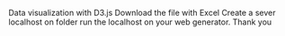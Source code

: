 Data visualization with D3.js
Download the file with Excel
Create a sever localhost on folder
run the localhost on your web generator.
Thank you

